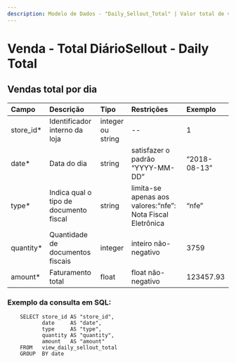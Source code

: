 ```yaml
---
description: Modelo de Dados - "Daily_Sellout_Total" | Valor total de venda por dia
---
```


# Venda - Total DiárioSellout - Daily Total

## Vendas total por dia

| Campo | Descrição | Tipo | Restrições | Exemplo |
| :--- | :--- | :--- | :--- | :--- |
| store\_id\* | Identificador interno da loja | integer ou string | -- | 1 |
| date\* | Data do dia | string | satisfazer o padrão “YYYY-MM-DD” | “2018-08-13” |
| type\* | Indica qual o tipo de documento fiscal | string | limita-se apenas aos valores:“nfe”: Nota Fiscal Eletrônica | “nfe” |
| quantity\* | Quantidade de documentos fiscais | integer | inteiro não-negativo | 3759 |
| amount\* | Faturamento total | float | float não-negativo | 123457.93 |

### Exemplo da consulta em SQL:

```text
    SELECT store_id AS "store_id", 
           date     AS "date", 
           type     AS "type", 
           quantity AS "quantity", 
           amount   AS "amount" 
    FROM   view_daily_sellout_total 
    GROUP  BY date
```

<!--stackedit_data:
eyJoaXN0b3J5IjpbMTUzMTc0ODg5XX0=
-->